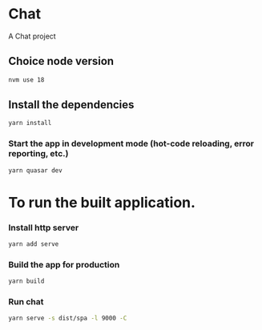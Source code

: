 # Chat

A Chat project

## Choice node version
```bash
nvm use 18
```

## Install the dependencies
```bash
yarn install
```

### Start the app in development mode (hot-code reloading, error reporting, etc.)
```bash
yarn quasar dev
```

# To run the built application.

### Install http server
```bash
yarn add serve
```

### Build the app for production
```bash
yarn build
```

### Run chat
```bash
yarn serve -s dist/spa -l 9000 -C
```

